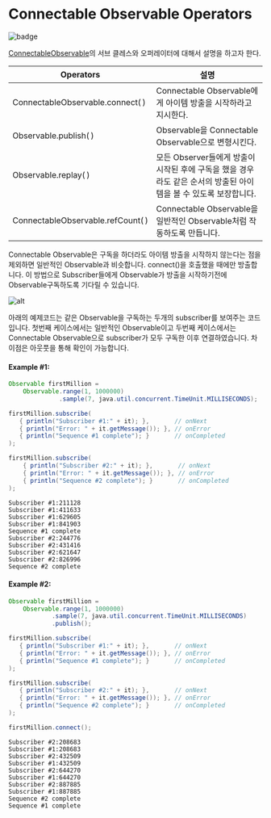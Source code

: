 Connectable Observable Operators
========================

![badge](https://img.shields.io/badge/manasobi-RxAndroid-yellowgreen.svg?style=flat-square)

[ConnectableObservable](http://reactivex.io/RxJava/javadoc/rx/observables/ConnectableObservable.html)의 서브 클레스와 오퍼레이터에 대해서 설명을 하고자 한다.

| Operators | 설명 |
| --- | --- |
| ConnectableObservable.connect( ) | Connectable Observable에게 아이템 방출을 시작하라고 지시한다. |
| Observable.publish( ) | Observable을 Connectable Observable으로 변형시킨다. |
| Observable.replay( )  | 모든 Observer들에게 방출이 시작된 후에 구독을 했을 경우라도 같은 순서의 방출된 아이템을 볼 수 있도록 보장합니다. |
| ConnectableObservable.refCount( ) | Connectable Observable을 일반적인 Observable처럼 작동하도록 만듭니다. |

Connectable Observable은 구독을 하더라도 아이템 방출을 시작하지 않는다는 점을 제외하면 일반적인 Observable과 비슷합니다. connect()을 호출했을 때에만 방출합니다. 이 방법으로 Subscriber들에게 Observable가 방출을 시작하기전에 Observable구독하도록 기다릴 수 있습니다.

![alt](https://github.com/ReactiveX/RxJava/wiki/images/rx-operators/publishConnect.png)

아래의 예제코드는 같은 Observable을 구독하는 두개의 subscriber를 보여주는 코드입니다. 첫번째 케이스에서는 일반적인 Observable이고 두번째 케이스에서는 Connectable Observable으로 subscriber가 모두 구독한 이후 연결하였습니다. 차이점은 아웃풋을 통해 확인이 가능합니다.

#### Example #1:
```java
Observable firstMillion = 
    Observable.range(1, 1000000)
              .sample(7, java.util.concurrent.TimeUnit.MILLISECONDS);

firstMillion.subscribe(
   { println("Subscriber #1:" + it); },       // onNext
   { println("Error: " + it.getMessage()); }, // onError
   { println("Sequence #1 complete"); }       // onCompleted
);

firstMillion.subscribe(
    { println("Subscriber #2:" + it); },       // onNext
    { println("Error: " + it.getMessage()); }, // onError
    { println("Sequence #2 complete"); }       // onCompleted
);
```
```
Subscriber #1:211128
Subscriber #1:411633
Subscriber #1:629605
Subscriber #1:841903
Sequence #1 complete
Subscriber #2:244776
Subscriber #2:431416
Subscriber #2:621647
Subscriber #2:826996
Sequence #2 complete
```

#### Example #2:
```java
Observable firstMillion = 
    Observable.range(1, 1000000)
            .sample(7, java.util.concurrent.TimeUnit.MILLISECONDS)
            .publish();

firstMillion.subscribe(
   { println("Subscriber #1:" + it); },       // onNext
   { println("Error: " + it.getMessage()); }, // onError
   { println("Sequence #1 complete"); }       // onCompleted
);

firstMillion.subscribe(
   { println("Subscriber #2:" + it); },       // onNext
   { println("Error: " + it.getMessage()); }, // onError
   { println("Sequence #2 complete"); }       // onCompleted
);

firstMillion.connect();
```
```
Subscriber #2:208683
Subscriber #1:208683
Subscriber #2:432509
Subscriber #1:432509
Subscriber #2:644270
Subscriber #1:644270
Subscriber #2:887885
Subscriber #1:887885
Sequence #2 complete
Sequence #1 complete
```